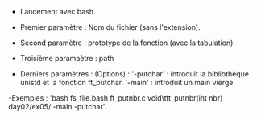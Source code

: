 - Lancement avec bash.

- Premier paramètre : Nom du fichier (sans l'extension).

- Second paramètre : prototype de la fonction (avec la tabulation).

- Troisième paramaètre : path

- Derniers paramètres : 
		(Options) :
		'-putchar' : introduit la bibliothèque unistd et la fonction ft_putchar.
		'-main' : introduit un main vierge.

-Exemples :
	'bash fs_file.bash ft_putnbr.c void\tft_putnbr(int nbr) day02/ex05/ -main -putchar'.

